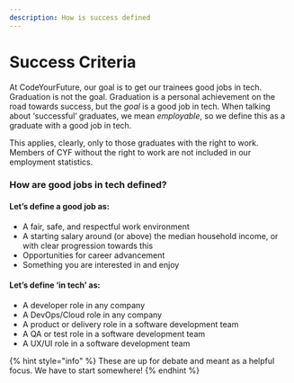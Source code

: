 ```yaml
---
description: How is success defined
---
```


# Success Criteria

At CodeYourFuture, our goal is to get our trainees good jobs in tech. Graduation is not the goal. Graduation is a personal achievement on the road towards success, but the _goal_ is a good job in tech. When talking about ‘successful’ graduates, we mean _employable_, so we define this as a graduate with a good job in tech.

This applies, clearly, only to those graduates with the right to work. Members of CYF without the right to work are not included in our employment statistics.&#x20;

### How are good jobs in tech defined?&#x20;

#### Let’s define a good job as:&#x20;

* A fair, safe, and respectful work environment&#x20;
* A starting salary around (or above) the median household income, or with clear progression towards this&#x20;
* Opportunities for career advancement&#x20;
* Something you are interested in and enjoy

#### &#x20;Let’s define ‘in tech’ as:&#x20;

* A developer role in any company&#x20;
* A DevOps/Cloud role in any company&#x20;
* A product or delivery role in a software development team&#x20;
* A QA or test role in a software development team
* A UX/UI role in a software development team

{% hint style="info" %}
These are up for debate and meant as a helpful focus. We have to start somewhere!
{% endhint %}
